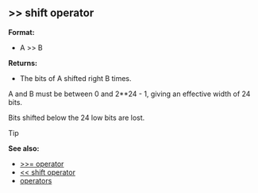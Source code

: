 ## \>\> shift operator

**Format:**
+   A \>\> B
<!-- -->
**Returns:**
+   The bits of A shifted right B times.


A and B must be between 0 and 2\*\*24 - 1, giving an effective
width of 24 bits. 

Bits shifted below the 24 low bits are lost.

> [!TIP] 
> **See also:**
> +   [\>\>= operator](/ref/operator/%3e%3e=.md) 
> +   [\<\< shift operator](/ref/operator/%3c%3c/shift.md) 
> +   [operators](/ref/operator.md) <!-- -->
